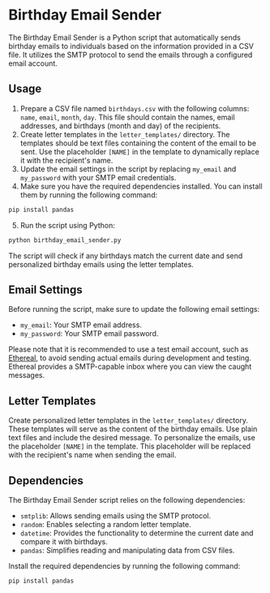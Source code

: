 # Birthday Email Sender

The Birthday Email Sender is a Python script that automatically sends birthday emails to individuals based on the information provided in a CSV file. It utilizes the SMTP protocol to send the emails through a configured email account.

## Usage

1. Prepare a CSV file named `birthdays.csv` with the following columns: `name`, `email`, `month`, `day`. This file should contain the names, email addresses, and birthdays (month and day) of the recipients.
2. Create letter templates in the `letter_templates/` directory. The templates should be text files containing the content of the email to be sent. Use the placeholder `[NAME]` in the template to dynamically replace it with the recipient's name.
3. Update the email settings in the script by replacing `my_email` and `my_password` with your SMTP email credentials.
4. Make sure you have the required dependencies installed. You can install them by running the following command:

```bash
pip install pandas
```

5. Run the script using Python:

```bash
python birthday_email_sender.py
```

The script will check if any birthdays match the current date and send personalized birthday emails using the letter templates.

## Email Settings

Before running the script, make sure to update the following email settings:

- `my_email`: Your SMTP email address.
- `my_password`: Your SMTP email password.

Please note that it is recommended to use a test email account, such as [Ethereal](https://ethereal.email), to avoid sending actual emails during development and testing. Ethereal provides a SMTP-capable inbox where you can view the caught messages.

## Letter Templates

Create personalized letter templates in the `letter_templates/` directory. These templates will serve as the content of the birthday emails. 
Use plain text files and include the desired message. To personalize the emails, use the placeholder `[NAME]` in the template. This placeholder will be replaced with the recipient's name when sending the email.

## Dependencies

The Birthday Email Sender script relies on the following dependencies:

- `smtplib`: Allows sending emails using the SMTP protocol.
- `random`: Enables selecting a random letter template.
- `datetime`: Provides the functionality to determine the current date and compare it with birthdays.
- `pandas`: Simplifies reading and manipulating data from CSV files.

Install the required dependencies by running the following command:

```bash
pip install pandas
```

